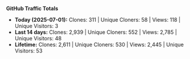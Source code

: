 
**GitHub Traffic Totals**

- **Today (2025-07-01):** Clones: 311 | Unique Cloners: 58 | Views: 118 | Unique Visitors: 3
- **Last 14 days:** Clones: 2,939 | Unique Cloners: 552 | Views: 2,785 | Unique Visitors: 48
- **Lifetime:** Clones: 2,611 | Unique Cloners: 530 | Views: 2,445 | Unique Visitors: 53
